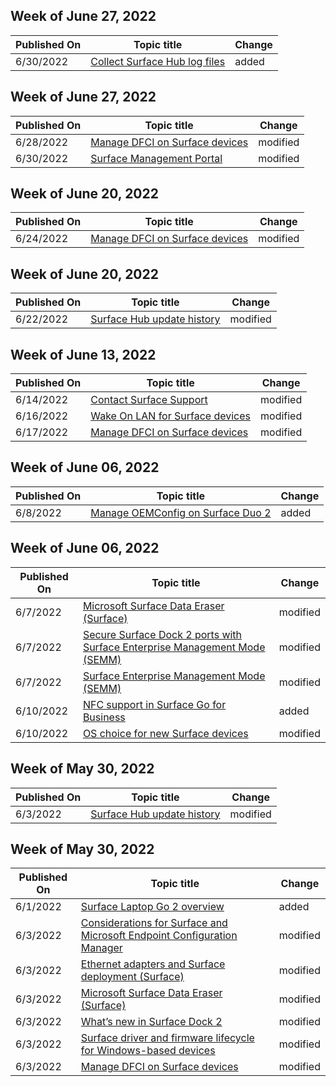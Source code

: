 <!-- This file is generated automatically each week. Changes made to this file will be overwritten.-->



## Week of June 27, 2022


| Published On |Topic title | Change |
|------|------------|--------|
| 6/30/2022 | [Collect Surface Hub log files](/surface-hub/collect-surface-hub-log-files) | added |


## Week of June 27, 2022


| Published On |Topic title | Change |
|------|------------|--------|
| 6/28/2022 | [Manage DFCI on Surface devices](/surface/surface-manage-dfci-guide) | modified |
| 6/30/2022 | [Surface Management Portal](/surface/surface-management-portal) | modified |


## Week of June 20, 2022


| Published On |Topic title | Change |
|------|------------|--------|
| 6/24/2022 | [Manage DFCI on Surface devices](/surface/surface-manage-dfci-guide) | modified |


## Week of June 20, 2022


| Published On |Topic title | Change |
|------|------------|--------|
| 6/22/2022 | [Surface Hub update history](/surface-hub/surface-hub-update-history) | modified |


## Week of June 13, 2022


| Published On |Topic title | Change |
|------|------------|--------|
| 6/14/2022 | [Contact Surface Support](/surface/contact-surface-support) | modified |
| 6/16/2022 | [Wake On LAN for Surface devices](/surface/wake-on-lan-for-surface-devices) | modified |
| 6/17/2022 | [Manage DFCI on Surface devices](/surface/surface-manage-dfci-guide) | modified |


## Week of June 06, 2022


| Published On |Topic title | Change |
|------|------------|--------|
| 6/8/2022 | [Manage OEMConfig on Surface Duo 2](/surface-duo/surface-duo-2-manage-oemconfig) | added |


## Week of June 06, 2022


| Published On |Topic title | Change |
|------|------------|--------|
| 6/7/2022 | [Microsoft Surface Data Eraser (Surface)](/surface/microsoft-surface-data-eraser) | modified |
| 6/7/2022 | [Secure Surface Dock 2 ports with Surface Enterprise Management Mode (SEMM)](/surface/secure-surface-dock-ports-semm) | modified |
| 6/7/2022 | [Surface Enterprise Management Mode (SEMM)](/surface/surface-enterprise-management-mode) | modified |
| 6/10/2022 | [NFC support in Surface Go for Business](/surface/surface-go-nfc-support) | added |
| 6/10/2022 | [OS choice for new Surface devices](/surface/surface-os-choice) | modified |


## Week of May 30, 2022


| Published On |Topic title | Change |
|------|------------|--------|
| 6/3/2022 | [Surface Hub update history](/surface-hub/surface-hub-update-history) | modified |


## Week of May 30, 2022


| Published On |Topic title | Change |
|------|------------|--------|
| 6/1/2022 | [Surface Laptop Go 2 overview](/surface/surface-laptop-go-2) | added |
| 6/3/2022 | [Considerations for Surface and Microsoft Endpoint Configuration Manager](/surface/considerations-for-surface-and-system-center-configuration-manager) | modified |
| 6/3/2022 | [Ethernet adapters and Surface deployment (Surface)](/surface/ethernet-adapters-and-surface-device-deployment) | modified |
| 6/3/2022 | [Microsoft Surface Data Eraser (Surface)](/surface/microsoft-surface-data-eraser) | modified |
| 6/3/2022 | [What’s new in Surface Dock 2](/surface/surface-dock-whats-new) | modified |
| 6/3/2022 | [Surface driver and firmware lifecycle for Windows-based devices](/surface/surface-driver-firmware-lifecycle-support) | modified |
| 6/3/2022 | [Manage DFCI on Surface devices](/surface/surface-manage-dfci-guide) | modified |
